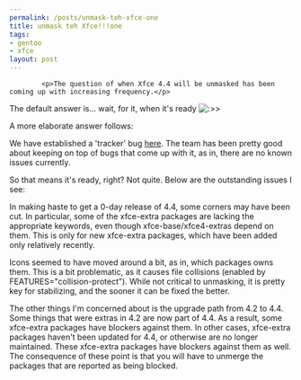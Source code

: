 ```yaml
--- 
permalink: /posts/unmask-teh-xfce-one
title: unmask teh Xfce!!!one
tags: 
- gentoo
- xfce
layout: post
---
```


			<p>The question of when Xfce 4.4 will be unmasked has been coming up with increasing frequency.</p>

<p>The default answer is... wait, for it, when it's ready <img src="http://planet.gentoo.org/developers/rsc/smilies/icon_mrgreen.gif" alt=":&gt;&gt;" class="middle"></p>

<p>A more elaborate answer follows:</p>

<p>We have established a 'tracker' bug <a href="https://bugs.gentoo.org/show_bug.cgi?id=163143">here</a>. The team has been pretty good about keeping on top of bugs that come up with it, as in, there are no known issues currently.</p>

<p>So that means it's ready, right? Not quite. Below are the outstanding issues I see:</p>

<p>In making haste to get a 0-day release of 4.4, some corners may have been cut. In particular, some of the xfce-extra packages are lacking the appropriate keywords, even though xfce-base/xfce4-extras depend on them. This is only for new xfce-extra packages, which have been added only relatively recently.</p>

<p>Icons seemed to have moved around a bit, as in, which packages owns them. This is a bit problematic, as it causes file collisions (enabled by FEATURES="collision-protect"). While not critical to unmasking, it is pretty key for stabilizing, and the sooner it can be fixed the better.</p>

<p>The other things I'm concerned about is the upgrade path from 4.2 to 4.4. Some things that were extras in 4.2 are now part of 4.4. As a result, some xfce-extra packages have blockers against them. In other cases, xfce-extra packages haven't been updated for 4.4, or otherwise are no longer maintained. These xfce-extra packages have blockers against them as well. The consequence of these point is that you will have to unmerge the packages that are reported as being blocked.
</p>					
